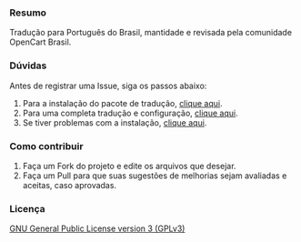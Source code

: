 ### Resumo

Tradução para Português do Brasil, mantidade e revisada pela comunidade OpenCart Brasil.

### Dúvidas

Antes de registrar uma Issue, siga os passos abaixo:

 1. Para a instalação do pacote de tradução, [clique aqui](http://www.opencartbrasil.com.br/tutoriais/instalando-idioma-portugues-brasil/).
 2. Para uma completa tradução e configuração, [clique aqui](http://www.opencartbrasil.com.br/tutoriais/configurando-opencart/).
 3. Se tiver problemas com a instalação, [clique aqui](http://www.opencartbrasil.com.br/forum/).

### Como contribuir

 1. Faça um Fork do projeto e edite os arquivos que desejar.
 2. Faça um Pull para que suas sugestões de melhorias sejam avaliadas e aceitas, caso aprovadas.

### Licença

[GNU General Public License version 3 (GPLv3)](https://github.com/opencartbrasil/traducao/blob/master/LICENSE)